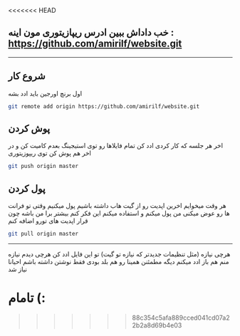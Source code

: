 <<<<<<< HEAD

## خب داداش ببین ادرس ریپازیتوری مون اینه :‌ https://github.com/amirilf/website.git

---

## شروع کار

اول برنچ اورجین باید ادد بشه
```bash
git remote add origin https://github.com/amirilf/website.git
```


## پوش کردن
اخر هر جلسه که کار کردی ادد کن تمام فایلاها رو توی استیجینگ بعدم کامیت کن و در اخر هم پوش کن توی ریپوزیتوری
```bash
git push origin master
```


## پول کردن
هر وقت میخوایم اخرین اپدیت رو از گیت هاب داشته باشیم پول میکنیم وقتی تو فرانت ها رو عوض میکنی من پول میکنم و استفاده  میکنم این فکر کنم بیشتر برا من باشه چون قرار اپدیت های تورو اضافه کنم
```bash
git pull origin master
```

---

هرچی نیازه (مثل تنظیمات جدیدتر که نیازه تو گیت) تو این فایل ادد کن
هرچی دیدم نیازه منم هم باز ادد میکنم دیگه مطمئنن همینا رو هم بلد بودی فقط نوشتن داشته باشم احیانا نیاز شد 

تامام (:
=======

>>>>>>> 88c354c5afa889cced041cd07a22b2a8d69b4e03
